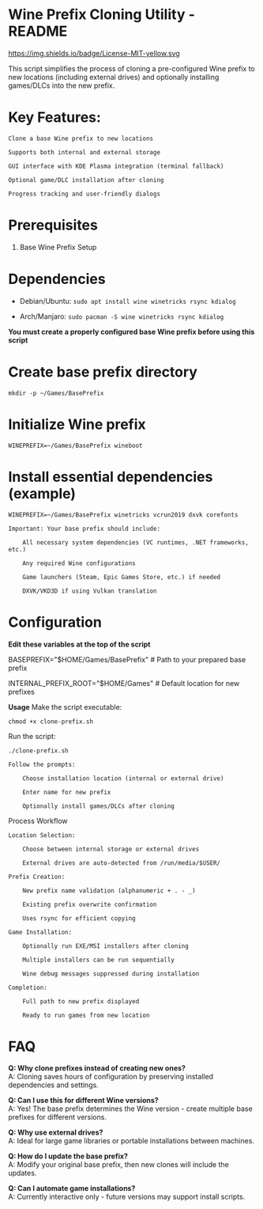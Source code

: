 # Wine Prefix Cloning Utility - README

https://img.shields.io/badge/License-MIT-yellow.svg

This script simplifies the process of cloning a pre-configured Wine prefix to new locations (including external drives) and optionally installing games/DLCs into the new prefix.

# Key Features:

    Clone a base Wine prefix to new locations

    Supports both internal and external storage

    GUI interface with KDE Plasma integration (terminal fallback)

    Optional game/DLC installation after cloning

    Progress tracking and user-friendly dialogs

# Prerequisites
1. Base Wine Prefix Setup

# Dependencies
* Debian/Ubuntu: ```sudo apt install wine winetricks rsync kdialog```

* Arch/Manjaro: ```sudo pacman -S wine winetricks rsync kdialog```

**You must create a properly configured base Wine prefix before using this script**

# Create base prefix directory
```mkdir -p ~/Games/BasePrefix```

# Initialize Wine prefix
```WINEPREFIX=~/Games/BasePrefix wineboot```

# Install essential dependencies (example)
```WINEPREFIX=~/Games/BasePrefix winetricks vcrun2019 dxvk corefonts```

    Important: Your base prefix should include:

        All necessary system dependencies (VC runtimes, .NET frameworks, etc.)

        Any required Wine configurations

        Game launchers (Steam, Epic Games Store, etc.) if needed

        DXVK/VKD3D if using Vulkan translation


# Configuration

**Edit these variables at the top of the script**

BASEPREFIX="$HOME/Games/BasePrefix"       # Path to your prepared base prefix

INTERNAL_PREFIX_ROOT="$HOME/Games"        # Default location for new prefixes

**Usage**
Make the script executable:

```chmod +x clone-prefix.sh```

Run the script:

    ./clone-prefix.sh

    Follow the prompts:

        Choose installation location (internal or external drive)

        Enter name for new prefix

        Optionally install games/DLCs after cloning

Process Workflow

    Location Selection:

        Choose between internal storage or external drives

        External drives are auto-detected from /run/media/$USER/

    Prefix Creation:

        New prefix name validation (alphanumeric + . - _)

        Existing prefix overwrite confirmation

        Uses rsync for efficient copying

    Game Installation:

        Optionally run EXE/MSI installers after cloning

        Multiple installers can be run sequentially

        Wine debug messages suppressed during installation

    Completion:

        Full path to new prefix displayed

        Ready to run games from new location



# FAQ

**Q: Why clone prefixes instead of creating new ones?**\
A: Cloning saves hours of configuration by preserving installed dependencies and settings.

**Q: Can I use this for different Wine versions?**\
A: Yes! The base prefix determines the Wine version - create multiple base prefixes for different versions.

**Q: Why use external drives?**\
A: Ideal for large game libraries or portable installations between machines.

**Q: How do I update the base prefix?**\
A: Modify your original base prefix, then new clones will include the updates.

**Q: Can I automate game installations?**\
A: Currently interactive only - future versions may support install scripts.

